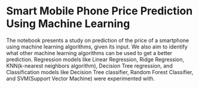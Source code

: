 # Smart Mobile Phone Price Prediction Using Machine Learning

The notebook presents a study on prediction of the price of a smartphone using machine learning algorithms, given its input. We also aim to identify what other machine learning algorithms can be used to get a better prediction. Regression models like Linear Regression, Ridge Regression, KNN(k-nearest neighbors algorithm), Decision Tree regression, and Classification models like Decision Tree classifier, Random Forest Classifier, and SVM(Support Vector Machine) were experimented with.
